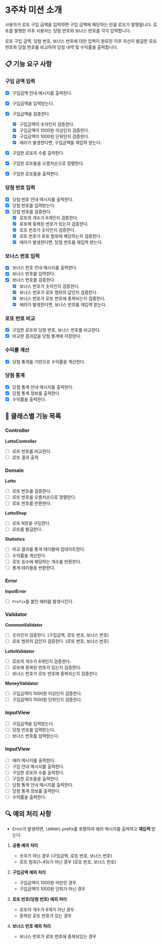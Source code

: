 # 3주차 미션 소개

사용자가 로또 구입 금액을 입력하면 구입 금액에 해당하는 만큼 로또가 발행됩니다. 로또를 발행한 이후 사용자는 당첨 번호와 보너스 번호를 각각 입력합니다.

로또 구입 금액, 당첨 번호, 보너스 번호에 대한 입력이 완료된 이후 자신이 발급한 로또 번호와 당첨 번호를 비교하여 당첨 내역 및 수익률을 출력합니다.

## 📋 기능 요구 사항

### 구입 금액 입력

- [x] 구입금액 안내 메시지를 출력한다.
- [x] 구입금액을 입력받는다.
- [x] 구입금액을 검증한다.

  - [x] 구입금액이 숫자인지 검증한다.
  - [x] 구입금액이 1000원 이상인지 검증한다.
  - [x] 구입금액이 1000원 단위인지 검증한다.
  - [x] 에러가 발생한다면, 구입금액을 재입력 받는다.

- [x] 구입한 로또의 수를 출력한다.
- [x] 구입한 로또들을 오름차순으로 정렬한다.
- [x] 구입한 로또들을 출력한다.

### 당첨 번호 입력

- [x] 당첨 번호 안내 메시지를 출력한다.
- [x] 당첨 번호를 입력받는다.
- [x] 당첨 번호를 검증한다.
  - [x] 로또의 개수가 6개인지 검증한다.
  - [x] 로또에 중복된 번호가 있는지 검증한다.
  - [x] 로또 번호가 숫자인지 검증한다.
  - [x] 로또 번호가 로또 범위에 해당하는지 검증한다.
  - [x] 에러가 발생한다면, 당첨 번호를 재입력 받는다.

### 보너스 번호 입력

- [x] 보너스 번호 안내 메시지를 출력한다.
- [x] 보너스 번호를 입력한다.
- [x] 보너스 번호를 검증한다.
  - [x] 보너스 번호가 숫자인지 검증한다.
  - [x] 보너스 번호가 로또 범위의 값인지 검증한다.
  - [x] 보너스 번호가 로또 번호에 중복되는지 검증한다.
  - [x] 에러가 발생한다면, 보너스 번호를 재입력 받는다.

### 로또 번호 비교

- [x] 구입한 로또와 당첨 번호, 보너스 번호를 비교한다.
- [x] 비교한 결과값을 당첨 통계에 저장한다.

### 수익률 계산

- [x] 당첨 통계를 기반으로 수익률을 계산한다.

### 당첨 통계

- [x] 당첨 통계 안내 메시지를 출력한다.
- [x] 당첨 통계 정보를 출력한다.
- [x] 수익률을 출력한다.

## 📂 클래스별 기능 목록

### Controller

**LottoController**

- [ ] 로또 번호를 비교한다.
- [ ] 로또 결과 출력

### Domain

**Lotto**

- [ ] 로또 번호를 검증한다.
- [ ] 로또 번호를 오름차순으로 정렬한다.
- [ ] 로또 번호를 반환한다.

**LottoShop**

- [ ] 로또 N장을 구입한다.
- [ ] 로또를 발급한다.

**Statistics**

- [ ] 비교 결과를 통게 테이블에 업데이트한다.
- [ ] 수익률을 계산한다.
- [ ] 로또 등수에 해당하는 개수를 반환한다.
- [ ] 통계 테이블을 반환한다.

### Error

**InputError**

- [ ] `Prefix`를 붙인 에러를 발생시킨다.

### Validator

**CommonValidator**

- [ ] 숫자인지 검증한다. (구입금액, 로또 번호, 보너스 번호)
- [ ] 로또 범위의 값인지 검증한다. (로또 번호, 보너스 번호)

**LottoValidator**

- [ ] 로또의 개수가 6개인지 검증한다.
- [ ] 로또에 중복된 번호가 있는지 검증한다.
- [ ] 보너스 번호가 로또 번호에 중복되는지 검증한다.

**MoneyValidator**

- [ ] 구입금액이 1000원 이상인지 검증한다.
- [ ] 구입금액이 1000원 단위인지 검증한다.

### InputView

- [ ] 구입금액을 입력받는다.
- [ ] 당첨 번호를 입력받는다.
- [ ] 보너스 번호를 입력받는다.

### InputView

- [ ] 에러 메시지를 출력한다.
- [ ] 구입 안내 메시지를 출력한다.
- [ ] 구입한 로또의 수를 출력한다.
- [ ] 구입한 로또들을 출력한다.
- [ ] 당첨 통계 안내 메시지를 출력한다.
- [ ] 당첨 통계 정보를 출력한다.
- [ ] 수익률을 출력한다.

## 🔍 예외 처리 사항

- Error가 발생하면, `[ERROR]` prefix를 포함하여 에러 메시지를 출력하고 **재입력** 받는다.

1. **공통 예외 처리**

   - 숫자가 아닌 경우 (구입금액, 로또 번호, 보너스 번호)
   - 로또 범위(1~45)가 아닌 경우 (로또 번호, 보너스 번호)

2. **구입금액 예외 처리**

   - 구입금액이 1000원 미만인 경우
   - 구입금액이 1000원 단위가 아닌 경우

3. **로또 번호(당첨 번호) 예외 처리**

   - 로또의 개수가 6개가 아닌 경우
   - 중복된 로또 번호가 있는 경우

4. **보너스 번호 예외 처리**

   - 보너스 번호가 로또 번호에 중복되있는 경우
